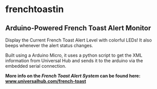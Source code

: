 # frenchtoastin
## Arduino-Powered French Toast Alert Monitor

Display the Current French Toast Alert Level with colorful LEDs!  It also beeps whenever the alert status changes.

Built using a Arduino Micro, it uses a python script to get the XML information from Universal Hub and sends it to the arduino via the embedded serial connection.

**More info on the *French Toast Alert System* can be found here: www.universalhub.com/french-toast**
